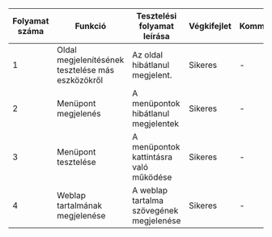 | Folyamat száma  | Funkció | Tesztelési folyamat leírása | Végkifejlet | Komment | Teszter Neve | Időpont|
| ------------- | ------------- | ------------- | ------------- | ------------- | ------------- | ------------- |
| 1  | Oldal megjelenítésének tesztelése más eszközökről | Az oldal hibátlanul megjelent. | Sikeres | - | Géczi Bálint | 2021.10.04 |
| 2  | Menüpont megjelenés  | A menüpontok hibátlanul megjelentek | Sikeres | - |Géczi Bálint | 2021.10.04
| 3  | Menüpont tesztelése  | A menüpontok kattintásra való működése | Sikeres | - | Géczi Bálint | 2021.10.04 |
| 4  | Weblap tartalmának megjelenése  | A weblap tartalma szövegének megjelenése| Sikeres | - | Géczi Bálint | 2021.10.04 |

